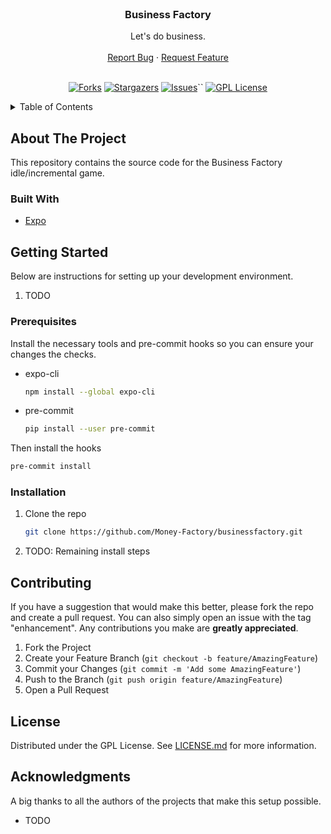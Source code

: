 <!-- markdownlint-disable MD033 MD041 -->
<br />
<div align="center">
  <h3 align="center">Business Factory</h3>

  <p align="center">
    Let's do business.
    <br />
    <br />
    <a href="https://github.com/Money-Factory/businessfactory/issues">Report Bug</a>
    ·
    <a href="https://github.com/Money-Factory/businessfactory/issues">Request Feature</a>
    <br />
    <br />
  </p>

[![Forks][forks-shield]][forks-url]
[![Stargazers][stars-shield]][stars-url]
[![Issues][issues-shield]][issues-url]``
[![GPL License][license-shield]][license-url]

</div>

<details>
  <summary>Table of Contents</summary>
  <ol>
    <li>
      <a href="#about-the-project">About The Project</a>
      <ul>
        <li><a href="#built-with">Built With</a></li>
      </ul>
    </li>
    <li>
      <a href="#getting-started">Getting Started</a>
      <ul>
        <li><a href="#prerequisites">Prerequisites</a></li>
        <li><a href="#installation">Installation</a></li>
      </ul>
    </li>
    <li><a href="#contributing">Contributing</a></li>
    <li><a href="#license">License</a></li>
    <li><a href="#acknowledgments">Acknowledgments</a></li>
  </ol>
</details>

<!-- markdownlint-enable MD033 -->

## About The Project

This repository contains the source code for the Business Factory idle/incremental game.

### Built With

* [Expo](https://expo.dev/)

## Getting Started

Below are instructions for setting up your development environment.

1. TODO

### Prerequisites

Install the necessary tools and pre-commit hooks so you can ensure your changes the checks.

* expo-cli

  ```sh
  npm install --global expo-cli
  ```

* pre-commit

  ```sh
  pip install --user pre-commit
  ```

Then install the hooks

```sh
pre-commit install
```

### Installation

1. Clone the repo

   ```sh
   git clone https://github.com/Money-Factory/businessfactory.git
   ```

1. TODO: Remaining install steps

## Contributing

If you have a suggestion that would make this better, please fork the repo and create a pull request. You can also simply open an issue with the tag "enhancement". Any contributions you make are **greatly appreciated**.

1. Fork the Project
2. Create your Feature Branch (`git checkout -b feature/AmazingFeature`)
3. Commit your Changes (`git commit -m 'Add some AmazingFeature'`)
4. Push to the Branch (`git push origin feature/AmazingFeature`)
5. Open a Pull Request

## License

Distributed under the GPL License. See [LICENSE.md](LICENSE.md) for more information.

## Acknowledgments

A big thanks to all the authors of the projects that make this setup possible.

* TODO

<!-- MARKDOWN LINKS & IMAGES -->
<!-- https://www.markdownguide.org/basic-syntax/#reference-style-links -->
[forks-shield]: https://img.shields.io/github/forks/Money-Factory/businessfactory.svg?style=for-the-badge
[forks-url]: https://github.com/Money-Factory/businessfactory/network/members
[stars-shield]: https://img.shields.io/github/stars/Money-Factory/businessfactory.svg?style=for-the-badge
[stars-url]: https://github.com/Money-Factory/businessfactory/stargazers
[issues-shield]: https://img.shields.io/github/issues/Money-Factory/businessfactory.svg?style=for-the-badge
[issues-url]: https://github.com/Money-Factory/businessfactory/issues
[license-shield]: https://img.shields.io/github/license/Money-Factory/businessfactory.svg?style=for-the-badge
[license-url]: https://github.com/alexwaibel/Money-Factory/businessfactory/blob/main/LICENSE.md
